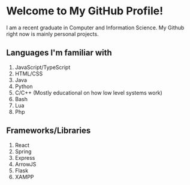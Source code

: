 # Welcome to My GitHub Profile!

I am a recent graduate in Computer and Information Science. My Github right now is mainly personal projects.

## Languages I'm familiar with

1. JavaScript/TypeScript
2. HTML/CSS
3. Java
4. Python
5. C/C++ (Mostly educational on how low level systems work)
6. Bash
7. Lua
8. Php

## Frameworks/Libraries

1. React
2. Spring
3. Express
4. ArrowJS
5. Flask
6. XAMPP
